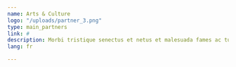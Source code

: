 ```yaml
---
name: Arts & Culture
logo: "/uploads/partner_3.png"
type: main_partners
link: #
description: Morbi tristique senectus et netus et malesuada fames ac turpis egestas. Vestibulum tortor 		quam, feugiat vitae, ultricies eget, tempor sit amet, ante.
lang: fr

---
```

